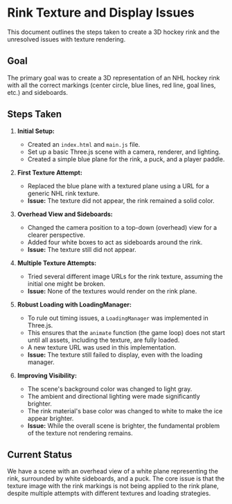 # Rink Texture and Display Issues

This document outlines the steps taken to create a 3D hockey rink and the unresolved issues with texture rendering.

## Goal
The primary goal was to create a 3D representation of an NHL hockey rink with all the correct markings (center circle, blue lines, red line, goal lines, etc.) and sideboards.

## Steps Taken

1.  **Initial Setup:**
    *   Created an `index.html` and `main.js` file.
    *   Set up a basic Three.js scene with a camera, renderer, and lighting.
    *   Created a simple blue plane for the rink, a puck, and a player paddle.

2.  **First Texture Attempt:**
    *   Replaced the blue plane with a textured plane using a URL for a generic NHL rink texture.
    *   **Issue:** The texture did not appear, the rink remained a solid color.

3.  **Overhead View and Sideboards:**
    *   Changed the camera position to a top-down (overhead) view for a clearer perspective.
    *   Added four white boxes to act as sideboards around the rink.
    *   **Issue:** The texture still did not appear.

4.  **Multiple Texture Attempts:**
    *   Tried several different image URLs for the rink texture, assuming the initial one might be broken.
    *   **Issue:** None of the textures would render on the rink plane.

5.  **Robust Loading with LoadingManager:**
    *   To rule out timing issues, a `LoadingManager` was implemented in Three.js.
    *   This ensures that the `animate` function (the game loop) does not start until all assets, including the texture, are fully loaded.
    *   A new texture URL was used in this implementation.
    *   **Issue:** The texture still failed to display, even with the loading manager.

6.  **Improving Visibility:**
    *   The scene's background color was changed to light gray.
    *   The ambient and directional lighting were made significantly brighter.
    *   The rink material's base color was changed to white to make the ice appear brighter.
    *   **Issue:** While the overall scene is brighter, the fundamental problem of the texture not rendering remains.

## Current Status
We have a scene with an overhead view of a white plane representing the rink, surrounded by white sideboards, and a puck. The core issue is that the texture image with the rink markings is not being applied to the rink plane, despite multiple attempts with different textures and loading strategies.
